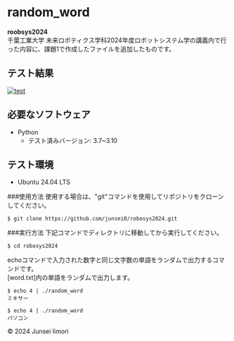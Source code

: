 # random_word
**roobsys2024**  
千葉工業大学 未来ロボティクス学科2024年度ロボットシステム学の講義内で行った内容に、課題1で作成したファイルを追加したものです。

## テスト結果
[![test](https://github.com/junsei0/robosys2024/actions/workflows/test.yml/badge.svg)](https://github.com/junsei0/robosys2024/actions/workflows/test.yml)

## 必要なソフトウェア
- Python
  - テスト済みバージョン: 3.7~3.10

## テスト環境
- Ubuntu 24.04 LTS

###使用方法
使用する場合は、"git"コマンドを使用してリポジトリをクローンしてください。  
```
$ git clone https://github.com/junsei0/robosys2024.git
```

###実行方法
下記コマンドでディレクトリに移動してから実行してください。
```
$ cd robosys2024
```
echoコマンドで入力された数字と同じ文字数の単語をランダムで出力するコマンドです。  
[word.txt]内の単語をランダムで出力します。

```
$ echo 4 | ./random_word
ミキサー

$ echo 4 | ./random_word
パソコン
```


© 2024 Junsei Iimori

